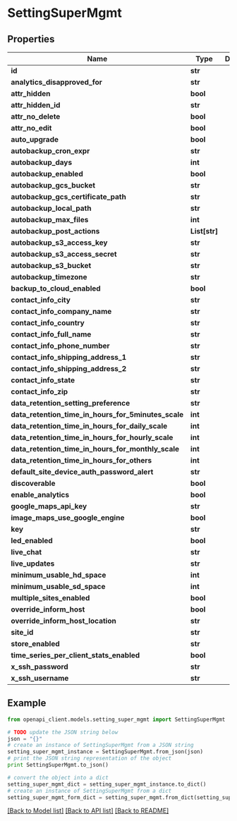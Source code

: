 # SettingSuperMgmt


## Properties

Name | Type | Description | Notes
------------ | ------------- | ------------- | -------------
**id** | **str** |  | [optional] 
**analytics_disapproved_for** | **str** |  | [optional] 
**attr_hidden** | **bool** |  | [optional] 
**attr_hidden_id** | **str** |  | [optional] 
**attr_no_delete** | **bool** |  | [optional] 
**attr_no_edit** | **bool** |  | [optional] 
**auto_upgrade** | **bool** |  | [optional] 
**autobackup_cron_expr** | **str** |  | [optional] 
**autobackup_days** | **int** |  | [optional] 
**autobackup_enabled** | **bool** |  | [optional] 
**autobackup_gcs_bucket** | **str** |  | [optional] 
**autobackup_gcs_certificate_path** | **str** |  | [optional] 
**autobackup_local_path** | **str** |  | [optional] 
**autobackup_max_files** | **int** |  | [optional] 
**autobackup_post_actions** | **List[str]** |  | [optional] 
**autobackup_s3_access_key** | **str** |  | [optional] 
**autobackup_s3_access_secret** | **str** |  | [optional] 
**autobackup_s3_bucket** | **str** |  | [optional] 
**autobackup_timezone** | **str** |  | [optional] 
**backup_to_cloud_enabled** | **bool** |  | [optional] 
**contact_info_city** | **str** |  | [optional] 
**contact_info_company_name** | **str** |  | [optional] 
**contact_info_country** | **str** |  | [optional] 
**contact_info_full_name** | **str** |  | [optional] 
**contact_info_phone_number** | **str** |  | [optional] 
**contact_info_shipping_address_1** | **str** |  | [optional] 
**contact_info_shipping_address_2** | **str** |  | [optional] 
**contact_info_state** | **str** |  | [optional] 
**contact_info_zip** | **str** |  | [optional] 
**data_retention_setting_preference** | **str** |  | [optional] 
**data_retention_time_in_hours_for_5minutes_scale** | **int** |  | [optional] 
**data_retention_time_in_hours_for_daily_scale** | **int** |  | [optional] 
**data_retention_time_in_hours_for_hourly_scale** | **int** |  | [optional] 
**data_retention_time_in_hours_for_monthly_scale** | **int** |  | [optional] 
**data_retention_time_in_hours_for_others** | **int** |  | [optional] 
**default_site_device_auth_password_alert** | **str** |  | [optional] 
**discoverable** | **bool** |  | [optional] 
**enable_analytics** | **bool** |  | [optional] 
**google_maps_api_key** | **str** |  | [optional] 
**image_maps_use_google_engine** | **bool** |  | [optional] 
**key** | **str** |  | [optional] 
**led_enabled** | **bool** |  | [optional] 
**live_chat** | **str** |  | [optional] 
**live_updates** | **str** |  | [optional] 
**minimum_usable_hd_space** | **int** |  | [optional] 
**minimum_usable_sd_space** | **int** |  | [optional] 
**multiple_sites_enabled** | **bool** |  | [optional] 
**override_inform_host** | **bool** |  | [optional] 
**override_inform_host_location** | **str** |  | [optional] 
**site_id** | **str** |  | [optional] 
**store_enabled** | **str** |  | [optional] 
**time_series_per_client_stats_enabled** | **bool** |  | [optional] 
**x_ssh_password** | **str** |  | [optional] 
**x_ssh_username** | **str** |  | [optional] 

## Example

```python
from openapi_client.models.setting_super_mgmt import SettingSuperMgmt

# TODO update the JSON string below
json = "{}"
# create an instance of SettingSuperMgmt from a JSON string
setting_super_mgmt_instance = SettingSuperMgmt.from_json(json)
# print the JSON string representation of the object
print SettingSuperMgmt.to_json()

# convert the object into a dict
setting_super_mgmt_dict = setting_super_mgmt_instance.to_dict()
# create an instance of SettingSuperMgmt from a dict
setting_super_mgmt_form_dict = setting_super_mgmt.from_dict(setting_super_mgmt_dict)
```
[[Back to Model list]](../README.md#documentation-for-models) [[Back to API list]](../README.md#documentation-for-api-endpoints) [[Back to README]](../README.md)


